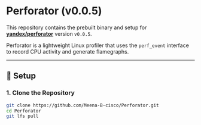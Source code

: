 # Perforator (v0.0.5)

This repository contains the prebuilt binary and setup for **[yandex/perforator](https://github.com/yandex/perforator)** version `v0.0.5`.

Perforator is a lightweight Linux profiler that uses the `perf_event` interface to record CPU activity and generate flamegraphs.

---

## 🔧 Setup

### 1. Clone the Repository

```bash
git clone https://github.com/Meena-B-cisco/Perforator.git
cd Perforator
git lfs pull
